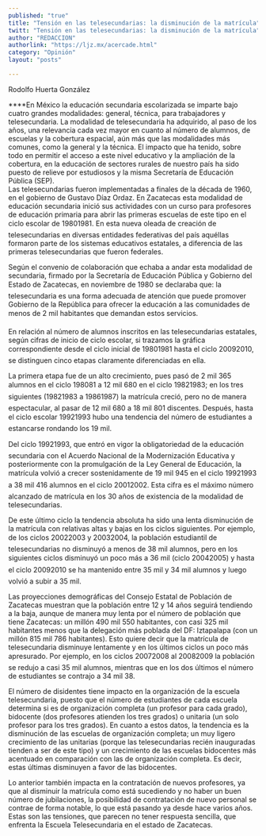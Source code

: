 ```yaml
---
published: "true"
title: "Tensión en las telesecundarias: la disminución de la matrícula"
twitt: "Tensión en las telesecundarias: la disminución de la matrícula"
author: "REDACCION"
authorlink: "https://ljz.mx/acercade.html"
category: "Opinión"
layout: "posts"

---
```



  Rodolfo Huerta González




****En México la educación secundaria escolarizada se imparte bajo cuatro grandes modalidades: general, técnica, para trabajadores y telesecundaria. La modalidad de telesecundaria ha adquirido, al paso de los años, una relevancia cada vez mayor en cuanto al número de alumnos, de escuelas y la cobertura espacial, aún más que las modalidades más comunes, como la general y la técnica. El impacto que ha tenido, sobre todo en permitir el acceso a este nivel educativo y la ampliación de la cobertura, en la educación de sectores rurales de nuestro país ha sido puesto de relieve por estudiosos y la misma Secretaría de Educación Pública (SEP).  
  Las telesecundarias fueron implementadas a finales de la década de 1960, en el gobierno de Gustavo Díaz Ordaz. En Zacatecas esta modalidad de educación secundaria inició sus actividades con un curso para profesores de educación primaria para abrir las primeras escuelas de este tipo en el ciclo escolar de 19801981. En esta nueva oleada de creación de telesecundarias en diversas entidades federativas del país aquéllas formaron parte de los sistemas educativos estatales, a diferencia de las primeras telesecundarias que fueron federales.



  Según el convenio de colaboración que echaba a andar esta modalidad de secundaria, firmado por la Secretaría de Educación Pública y Gobierno del Estado de Zacatecas, en noviembre de 1980 se declaraba que: la telesecundaria es una forma adecuada de atención que puede promover Gobierno de la República para ofrecer la educación a las comunidades de menos de 2 mil habitantes que demandan estos servicios.



  En relación al número de alumnos inscritos en las telesecundarias estatales, según cifras de inicio de ciclo escolar, si trazamos la gráfica correspondiente desde el ciclo inicial de 19801981 hasta el ciclo 20092010, se distinguen cinco etapas claramente diferenciadas en ella.



  La primera etapa fue de un alto crecimiento, pues pasó de 2 mil 365 alumnos en el ciclo 198081 a 12 mil 680 en el ciclo 19821983; en los tres siguientes (19821983 a 19861987) la matrícula creció, pero no de manera espectacular, al pasar de 12 mil 680 a 18 mil 801 discentes. Después, hasta el ciclo escolar 19921993 hubo una tendencia del número de estudiantes a estancarse rondando los 19 mil.



  Del ciclo 19921993, que entró en vigor la obligatoriedad de la educación secundaria con el Acuerdo Nacional de la Modernización Educativa y posteriormente con la promulgación de la Ley General de Educación, la matrícula volvió a crecer sostenidamente de 19 mil 945 en el ciclo 19921993 a 38 mil 416 alumnos en el ciclo 20012002. Esta cifra es el máximo número alcanzado de matrícula en los 30 años de existencia de la modalidad de telesecundarias.



  De este último ciclo la tendencia absoluta ha sido una lenta disminución de la matrícula con relativas altas y bajas en los ciclos siguientes. Por ejemplo, de los ciclos 20022003 y 20032004, la población estudiantil de telesecundarias no disminuyó a menos de 38 mil alumnos, pero en los siguientes ciclos disminuyó un poco más a 36 mil (ciclo 20042005) y hasta el ciclo 20092010 se ha mantenido entre 35 mil y 34 mil alumnos y luego volvió a subir a 35 mil.



  Las proyecciones demográficas del Consejo Estatal de Población de Zacatecas muestran que la población entre 12 y 14 años seguirá tendiendo a la baja, aunque de manera muy lenta por el número de población que tiene Zacatecas: un millón 490 mil 550 habitantes, con casi 325 mil habitantes menos que la delegación más poblada del DF: Iztapalapa (con un millón 815 mil 786 habitantes). Esto quiere decir que la matrícula de telesecundaria disminuye lentamente y en los últimos ciclos un poco más apresurado. Por ejemplo, en los ciclos 20072008 al 20082009 la población se redujo a casi 35 mil alumnos, mientras que en los dos últimos el número de estudiantes se contrajo a 34 mil 38.



  El número de disidentes tiene impacto en la organización de la escuela telesecundaria, puesto que el número de estudiantes de cada escuela determina si es de organización completa (un profesor para cada grado), bidocente (dos profesores atienden los tres grados) o unitaria (un solo profesor para los tres grados). En cuanto a estos datos, la tendencia es la disminución de las escuelas de organización completa; un muy ligero crecimiento de las unitarias (porque las telesecundarias recién inauguradas tienden a ser de este tipo) y un crecimiento de las escuelas bidocentes más acentuado en comparación con las de organización completa. Es decir, estas últimas disminuyen a favor de las bidocentes.



  Lo anterior también impacta en la contratación de nuevos profesores, ya que al disminuir la matrícula como está sucediendo y no haber un buen número de jubilaciones, la posibilidad de contratación de nuevo personal se contrae de forma notable, lo que está pasando ya desde hace varios años. Estas son las tensiones, que parecen no tener respuesta sencilla, que enfrenta la Escuela Telesecundaria en el estado de Zacatecas.

